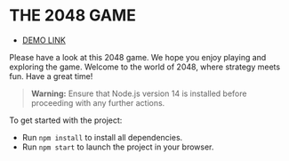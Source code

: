# THE 2048 GAME

- [DEMO LINK](https://GoVolodya.github.io/the-2048-game/)

Please have a look at this 2048 game. We hope you enjoy playing and exploring the game. Welcome to the world of 2048,
where strategy meets fun. Have a great time!

> **Warning:** Ensure that Node.js version 14 is installed before proceeding with any further actions.

To get started with the project:

- Run `npm install` to install all dependencies.
- Run `npm start` to launch the project in your browser.
